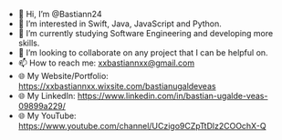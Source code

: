 - 👋 Hi, I’m @Bastiann24
- 👀 I’m interested in Swift, Java, JavaScript and Python.
- 🌱 I’m currently studying Software Engineering and developing more skills.
- 💞️ I’m looking to collaborate on any project that I can be helpful on.
- 📫 How to reach me: xxbastiannxx@gmail.com
- 🌐 My Website/Portfolio: https://xxbastiannxx.wixsite.com/bastianugaldeveas
- 🌐 My LinkedIn: https://www.linkedin.com/in/bastian-ugalde-veas-09899a229/
- 🌐 My YouTube: https://www.youtube.com/channel/UCzigo9CZpTtDlz2COOchX-Q

<!---
Bastiann24/Bastiann24 is a ✨ special ✨ repository because its `README.md` (this file) appears on your GitHub profile.
You can click the Preview link to take a look at your changes.
--->
